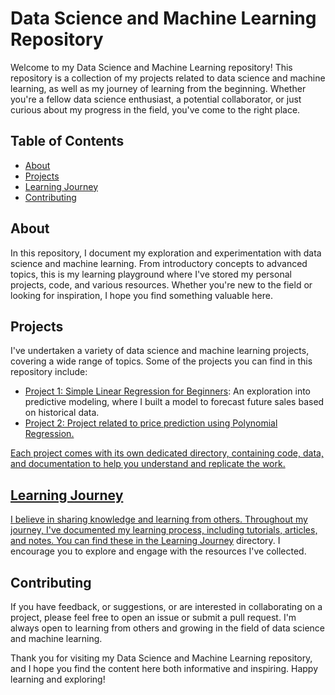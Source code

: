 <h1>Data Science and Machine Learning Repository</h1>
    <p>Welcome to my Data Science and Machine Learning repository! This repository is a collection of my projects related to data science and machine learning, as well as my journey of learning from the beginning. Whether you're a fellow data science enthusiast, a potential collaborator, or just curious about my progress in the field, you've come to the right place.</p>
  <h2>Table of Contents</h2>
    <ul>
        <li><a href="#about">About</a></li>
        <li><a href="#projects">Projects</a></li>
        <li><a href="#learning-journey">Learning Journey</a></li>
        <li><a href="#contributing">Contributing</a></li>
    </ul>
<h2>About</h2>
    <p>In this repository, I document my exploration and experimentation with data science and machine learning. From introductory concepts to advanced topics, this is my learning playground where I've stored my personal projects, code, and various resources. Whether you're new to the field or looking for inspiration, I hope you find something valuable here.</p>
 <h2>Projects</h2>
    <p>I've undertaken a variety of data science and machine learning projects, covering a wide range of topics. Some of the projects you can find in this repository include:</p>
    <ul>
        <li><a href="https://github.com/yalgar0/Data-Scienc-and-ML-dice-camp-/blob/master/simple-linear-regression-for-beginners.ipynb">Project 1: Simple Linear Regression for Beginners</a>: An exploration into predictive modeling, where I built a model to forecast future sales based on historical data.</li>
        <li><a href="https://github.com/yalgar0/Data-Scienc-and-ML-dice-camp-/tree/master/Price%20Prediction%20project%20-regression/project">Project 2: Project related to price prediction using Polynomial Regression.</li>
    </ul>
    <p>Each project comes with its own dedicated directory, containing code, data, and documentation to help you understand and replicate the work.</p>
<h2>Learning Journey</h2>
    <p>I believe in sharing knowledge and learning from others. Throughout my journey, I've documented my learning process, including tutorials, articles, and notes. You can find these in the <a href="/learning-journey">Learning Journey</a> directory. I encourage you to explore and engage with the resources I've collected.</p>
 <h2>Contributing</h2>
    <p>If you have feedback, or suggestions, or are interested in collaborating on a project, please feel free to open an issue or submit a pull request. I'm always open to learning from others and growing in the field of data science and machine learning.</p>
<p>Thank you for visiting my Data Science and Machine Learning repository, and I hope you find the content here both informative and inspiring. Happy learning and exploring!</p>
